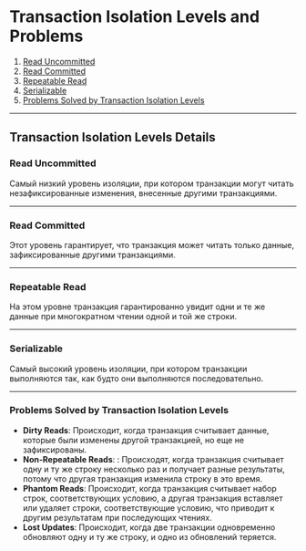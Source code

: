 # Transaction Isolation Levels and Problems

1. [Read Uncommitted](#read-uncommitted)
2. [Read Committed](#read-committed)
3. [Repeatable Read](#repeatable-read)
4. [Serializable](#serializable)
5. [Problems Solved by Transaction Isolation Levels](#problems-solved-by-transaction-isolation-levels)

---

## Transaction Isolation Levels Details

### Read Uncommitted <a id="read-uncommitted"></a>

Самый низкий уровень изоляции, при котором транзакции могут читать незафиксированные изменения, внесенные другими транзакциями.

---

### Read Committed <a id="read-committed"></a>

Этот уровень гарантирует, что транзакция может читать только данные, зафиксированные другими транзакциями.

---

### Repeatable Read <a id="repeatable-read"></a>

На этом уровне транзакция гарантированно увидит одни и те же данные при многократном чтении одной и той же строки.

---

### Serializable <a id="serializable"></a>

Самый высокий уровень изоляции, при котором транзакции выполняются так, как будто они выполняются последовательно.

---

### Problems Solved by Transaction Isolation Levels <a id="problems-solved-by-transaction-isolation-levels"></a>

- **Dirty Reads**: Происходит, когда транзакция считывает данные, которые были изменены другой транзакцией, но еще не зафиксированы.
- **Non-Repeatable Reads**: : Происходят, когда транзакция считывает одну и ту же строку несколько раз и получает разные результаты, потому что другая транзакция изменила строку в это время.
- **Phantom Reads**: Происходит, когда транзакция считывает набор строк, соответствующих условию, а другая транзакция вставляет или удаляет строки, соответствующие условию, что приводит к другим результатам при последующих чтениях.
- **Lost Updates**: Происходит, когда две транзакции одновременно обновляют одну и ту же строку, и одно из обновлений теряется.